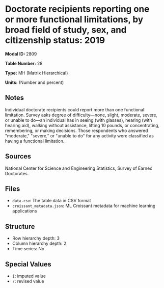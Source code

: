 # Doctorate recipients reporting one or more functional limitations, by broad field of study, sex, and citizenship status: 2019

**Modal ID:** 2809

**Table Number:** 28

**Type:** MH (Matrix Hierarchical)

**Units:** (Number and percent)

## Notes

Individual doctorate recipients could report more than one functional limitation. Survey asks degree of difficulty—none, slight, moderate, severe, or unable to do—an individual has in seeing (with glasses), hearing (with hearing aid), walking without assistance, lifting 10 pounds, or concentrating, remembering, or making decisions. Those respondents who answered "moderate," "severe," or "unable to do" for any activity were classified as having a functional limitation.

## Sources

National Center for Science and Engineering Statistics, Survey of Earned Doctorates.

## Files

- `data.csv`: The table data in CSV format
- `croissant_metadata.json`: ML Croissant metadata for machine learning applications

## Structure

- Row hierarchy depth: 3
- Column hierarchy depth: 2
- Time series: No

## Special Values

- `i`: imputed value
- `r`: revised value
